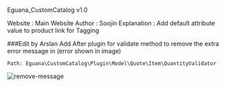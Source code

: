 Eguana_CustomCatalog v1.0 

Website : Main Website 
Author : Soojin
Explanation : Add default attribute value to product link for Tagging

###Edit by Arslan
Add After plugin for validate method to remove the extra error message in (error shown in image)

`Path: Eguana\CustomCatalog\Plugin\Model\Quote\Item\QuantityValidator`

![remove-message](https://nimbus-screenshots.s3.amazonaws.com/s/21ef9af692abf97216e63da4d2714dcd.png)
